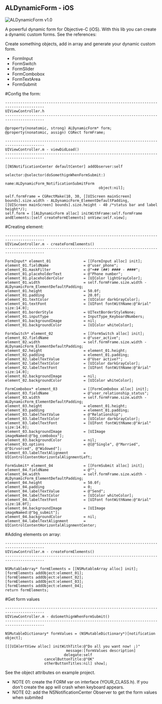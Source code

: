   ALDynamicForm - iOS
---------------

![ALDynamicForm v1.0](http://albertolourenco.com.br/github.png)

A powerful dynamic form for Objective-C (iOS).
With this lib you can create a dynamic custom forms. See the references:

Create something objects, add in array and generate your dynamic custom form.

- FormInput
- FormSwitch
- FormSlider
- FormCombobox
- FormTextArea
- FormSubmit

#Config the form:
    
    ----------------------------------------------------------------------------------------
    UIViewController.h
    ----------------------------------------------------------------------------------------
    
    @property(nonatomic, strong) ALDynamicForm* form;
    @property(nonatomic, assign) CGRect formFrame;

    ----------------------------------------------------------------------------------------
    UIViewController.m - viewDidLoad()
    ----------------------------------------------------------------------------------------
    
    [[NSNotificationCenter defaultCenter] addObserver:self
                                             selector:@selector(doSomethignWhenFormSubmit:)
                                                 name:ALDynamicForm_NotificationSubmitForm
                                               object:nil];
    
    self.formFrame = CGRectMake(10, 30, [[UIScreen mainScreen] bounds].size.width - ALDynamicForm_ElementDefaultPadding,     [[UIScreen mainScreen] bounds].size.height - 40 /*status bar and label height*/);
    self.form = [[ALDynamicForm alloc] initWithFrame:self.formFrame andElements:[self createFormElements] onView:self.view];


#Creating element:

    ----------------------------------------------------------------------------------------
    UIViewController.m - createFormElements()
    ----------------------------------------------------------------------------------------
    
    FormInput* element_01               = [[FormInput alloc] init];
    element_01.fieldName                = @"user_phone";
    element_01.maskFilter               = @"+## (##) #### - ####";
    element_01.placeholderText          = @"Phone number";
    element_01.placeholderColor         = [UIColor lightGrayColor];
    element_01.width                    = self.formFrame.size.width - ALDynamicForm_ElementDefaultPadding;
    element_01.height                   = 50.0f;
    element_01.padding                  = 20.0f;
    element_01.textColor                = [UIColor darkGrayColor];
    element_01.textFont                 = [UIFont fontWithName:@"Arial" size:14.0];
    element_01.borderStyle              = UITextBorderStyleNone;
    element_01.inputType                = InputType_KeyboardNumbers;
    element_01.backgroundImage          = nil;
    element_01.backgroundColor          = [UIColor whiteColor];

    FormSwitch* element_02              = [[FormSwitch alloc] init];
    element_02.fieldName                = @"user_active";
    element_02.width                    = self.formFrame.size.width - ALDynamicForm_ElementDefaultPadding;
    element_02.height                   = element_01.height;
    element_02.padding                  = element_01.padding;
    element_02.labelTextValue           = @"User active?";
    element_02.labelTextColor           = [UIColor darkGrayColor];
    element_02.labelTextFont            = [UIFont fontWithName:@"Arial" size:14.0];
    element_02.backgroundImage          = nil;
    element_02.backgroundColor          = [UIColor whiteColor];
    
    FormCombobox* element_03            = [[FormCombobox alloc] init];
    element_03.fieldName                = @"user_relationship_status";
    element_03.width                    = self.formFrame.size.width - ALDynamicForm_ElementDefaultPadding;
    element_03.height                   = element_01.height;
    element_03.padding                  = element_01.padding;
    element_03.labelTextValue           = @"Relationship";
    element_03.labelTextColor           = [UIColor darkGrayColor];
    element_03.labelTextFont            = [UIFont fontWithName:@"Arial" size:14.0];
    element_03.backgroundImage          = [UIImage imageNamed:@"bg_combobox"];
    element_03.backgroundColor          = nil;
    element_03.options                  = @[@"Single", @"Married", @"Dirvorced", @"Widowed"];
    element_03.labelTextAlignment       = UIControlContentHorizontalAlignmentLeft;
    
    FormSubmit* element_04              = [[FormSubmit alloc] init];
    element_04.fieldName                = @"";
    element_04.width                    = self.formFrame.size.width - ALDynamicForm_ElementDefaultPadding;
    element_04.height                   = 50.0f;
    element_04.padding                  = 0;
    element_04.labelTextValue           = @"Send";
    element_04.labelTextColor           = [UIColor whiteColor];
    element_04.labelTextFont            = [UIFont fontWithName:@"Arial" size:18.0f];
    element_04.backgroundImage          = [UIImage imageNamed:@"bg_submit"];
    element_04.backgroundColor          = nil;
    element_04.labelTextAlignment       = UIControlContentHorizontalAlignmentCenter;
    
#Adding elements on array:

    ----------------------------------------------------------------------------------------
    UIViewController.m - createFormElements()
    ----------------------------------------------------------------------------------------
    
    NSMutableArray* formElements = [[NSMutableArray alloc] init];
    [formElements addObject:element_01];
    [formElements addObject:element_02];
    [formElements addObject:element_03];
    [formElements addObject:element_04];
    return formElements;
    
#Get form values
    
    ----------------------------------------------------------------------------------------
    UIViewController.m - doSomethignWhenFormSubmit()
    ----------------------------------------------------------------------------------------
    
    NSMutableDictionary* formValues = (NSMutableDictionary*)[notification object];
    
    [[[UIAlertView alloc] initWithTitle:@"Do all you want now! ;)"
                                message:[formValues description]
                               delegate:self
                      cancelButtonTitle:@"OK"
                      otherButtonTitles:nil] show];

See the object attributes on example project.

*   NOTE 01: create the FORM var on interface (YOUR_CLASS.h). If you don't create the app will crash when keyboard appears.
*   NOTE 02: add the NSNotificationCenter Observer to get the form values when submited
